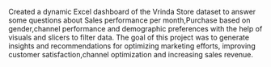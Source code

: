 Created a dynamic Excel dashboard of the Vrinda Store dataset to answer some questions about Sales performance per month,Purchase based on gender,channel performance and demographic preferences with the help of visuals and slicers to filter data. The goal of this project was to generate insights and recommendations for optimizing marketing efforts, improving customer satisfaction,channel optimization and increasing sales revenue.
